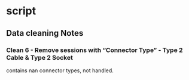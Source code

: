 # script

## Data cleaning Notes 

### Clean 6 - Remove sessions with “Connector Type” - Type 2 Cable & Type 2 Socket

contains nan connector types, not handled.

